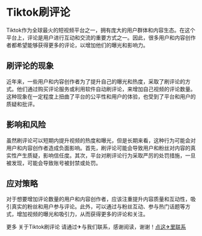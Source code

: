 # Tiktok刷评论

Tiktok作为全球最火的短视频平台之一，拥有庞大的用户群体和内容生态。在这个平台上，评论是用户进行互动和交流的重要方式之一。因此，很多用户和内容创作者都希望能够获得更多的评论，以增加他们的曝光和影响力。

## 刷评论的现象

近年来，一些用户和内容创作者为了提升自己的曝光和热度，采取了刷评论的方式。他们通过购买评论服务或利用软件自动刷评论，来增加自己视频的评论数量。这种现象在一定程度上扭曲了平台的公平性和用户的体验，也受到了平台和用户的质疑和批评。

## 影响和风险

虽然刷评论可以短期内提升视频的热度和曝光，但是长期来看，这种行为可能会对用户和内容创作者造成负面影响。首先，刷评论可能会导致用户和粉丝对内容的真实性产生质疑，影响信任度。其次，平台对刷评论行为采取严厉的处罚措施，一旦被发现，可能会导致账号被封禁或处罚。

## 应对策略

对于想要增加评论数量的用户和内容创作者，应该注重提升内容质量和互动性，吸引真实的粉丝和用户参与评论。此外，可以通过与粉丝互动、参与热门话题等方式，增加视频的曝光和吸引力，从而获得更多的评论和关注。

更多 关于Tiktok刷评论 请通过✈与我们联系，感谢阅读，谢谢！[点这✈里联系](https://1.k02.cc)